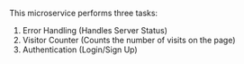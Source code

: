 This microservice performs three tasks:
1. Error Handling (Handles Server Status)
2. Visitor Counter (Counts the number of visits on the page)
3. Authentication (Login/Sign Up)